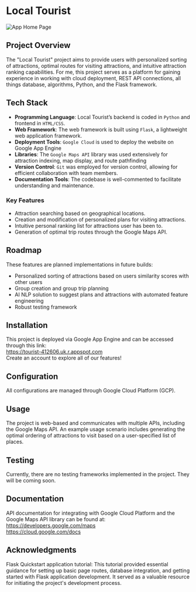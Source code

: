# Local Tourist

![App Home Page](local_tourist/src/static/homePage.png)

## Project Overview
The "Local Tourist" project aims to provide users with personalized sorting of attractions, optimal routes for visiting attractions, and intuitive attraction ranking capabilities. For me, this project serves as a platform for gaining experience in working with cloud deployment, REST API connections, all things database, algorithms, Python, and the Flask framework.

## Tech Stack

- **Programming Language**: Local Tourist’s backend is coded in `Python` and frontend in `HTML/CSS`.
- **Web Framework**: The web framework is built using `Flask`, a lightweight web application framework.
- **Deployment Tools**: `Google Cloud` is used to deploy the website on Google App Engine
- **Libraries**: The `Google Maps API` library was used extensively for attraction indexing, map display, and route pathfinding
- **Version Control**: `Git` was employed for version control, allowing for efficient collaboration with team members.
- **Documentation Tools**: The codebase is well-commented to facilitate understanding and maintenance.

### Key Features
- Attraction searching based on geographical locations.
- Creation and modification of personalized plans for visiting attractions.
- Intuitive personal ranking list for attractions user has been to.
- Generation of optimal trip routes through the Google Maps API. <br>


## Roadmap
These features are planned implementations in future builds:
- Personalized sorting of attractions based on users similarity scores with other users
- Group creation and group trip planning
- AI NLP solution to suggest plans and attractions with automated feature engineering
- Robust testing framework

## Installation
This project is deployed via Google App Engine and can be accessed through this link:
<br> https://tourist-412606.uk.r.appspot.com
<br> Create an account to explore all of our features!


## Configuration
All configurations are managed through Google Cloud Platform (GCP).

## Usage
The project is web-based and communicates with multiple APIs, including the Google Maps API. An example usage scenario includes generating the optimal ordering of attractions to visit based on a user-specified list of places.

## Testing
Currently, there are no testing frameworks implemented in the project. They will be coming soon.

## Documentation
API documentation for integrating with Google Cloud Platform and the Google Maps API library can be found at:
<br> https://developers.google.com/maps
<br> https://cloud.google.com/docs

## Acknowledgments
Flask Quickstart application tutorial: This tutorial provided essential guidance for setting up basic page routes, database integration, and getting started with Flask application development. It served as a valuable resource for initiating the project's development process.
